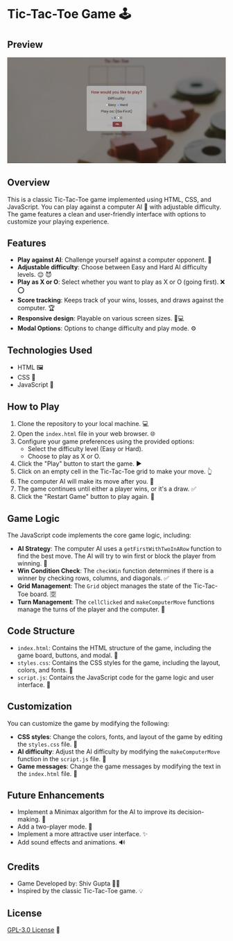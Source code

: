# Tic-Tac-Toe Game 🕹️


## Preview
![alt text](https://github.com/Shivgupta2983/Tic-Tac-Toe/blob/8cff6a84f9926a6fdff46e0d2264d5f8d31b615a/Preview%20Image.png)


## Overview

This is a classic Tic-Tac-Toe game implemented using HTML, CSS, and JavaScript. You can play against a computer AI 🤖 with adjustable difficulty. The game features a clean and user-friendly interface with options to customize your playing experience.

## Features

*   **Play against AI**: Challenge yourself against a computer opponent. 🧠
*   **Adjustable difficulty**: Choose between Easy and Hard AI difficulty levels. 😌 😈
*   **Play as X or O**: Select whether you want to play as X or O (going first). ❌ ⭕
*   **Score tracking**: Keeps track of your wins, losses, and draws against the computer. 🏆
*   **Responsive design**: Playable on various screen sizes. 📱💻
*   **Modal Options**: Options to change difficulty and play mode. ⚙️

## Technologies Used

*   HTML 🖼️
*   CSS 🎨
*   JavaScript 📜

## How to Play

1.  Clone the repository to your local machine. 💻
2.  Open the `index.html` file in your web browser. 🌐
3.  Configure your game preferences using the provided options:
    *   Select the difficulty level (Easy or Hard).
    *   Choose to play as X or O.
4.  Click the "Play" button to start the game. ▶️
5.  Click on an empty cell in the Tic-Tac-Toe grid to make your move. 👆
6.  The computer AI will make its move after you. 🤖
7.  The game continues until either a player wins, or it's a draw. ✅
8.  Click the "Restart Game" button to play again. 🔄

## Game Logic

The JavaScript code implements the core game logic, including:

*   **AI Strategy**: The computer AI uses a `getFirstWithTwoInARow` function to find the best move. The AI will try to win first or block the player from winning. 🤖
*   **Win Condition Check**: The `checkWin` function determines if there is a winner by checking rows, columns, and diagonals. ✅
*   **Grid Management**: The `Grid` object manages the state of the Tic-Tac-Toe board. 🈳
*   **Turn Management**: The `cellClicked` and `makeComputerMove` functions manage the turns of the player and the computer. 🔄

## Code Structure

*   `index.html`: Contains the HTML structure of the game, including the game board, buttons, and modal. 🧱
*   `styles.css`: Contains the CSS styles for the game, including the layout, colors, and fonts. 🎨
*   `script.js`: Contains the JavaScript code for the game logic and user interface. 📜

## Customization

You can customize the game by modifying the following:

*   **CSS styles**: Change the colors, fonts, and layout of the game by editing the `styles.css` file. 🎨
*   **AI difficulty**: Adjust the AI difficulty by modifying the `makeComputerMove` function in the `script.js` file. 🤖
*   **Game messages**: Change the game messages by modifying the text in the `index.html` file. 💬

## Future Enhancements

*   Implement a Minimax algorithm for the AI to improve its decision-making. 🧠
*   Add a two-player mode. 👥
*   Implement a more attractive user interface. ✨
*   Add sound effects and animations. 🔊

## Credits

*   Game Developed by: Shiv Gupta 👨‍💻
*   Inspired by the classic Tic-Tac-Toe game. 💡

## License

[GPL-3.0 License](LICENSE) 📝
